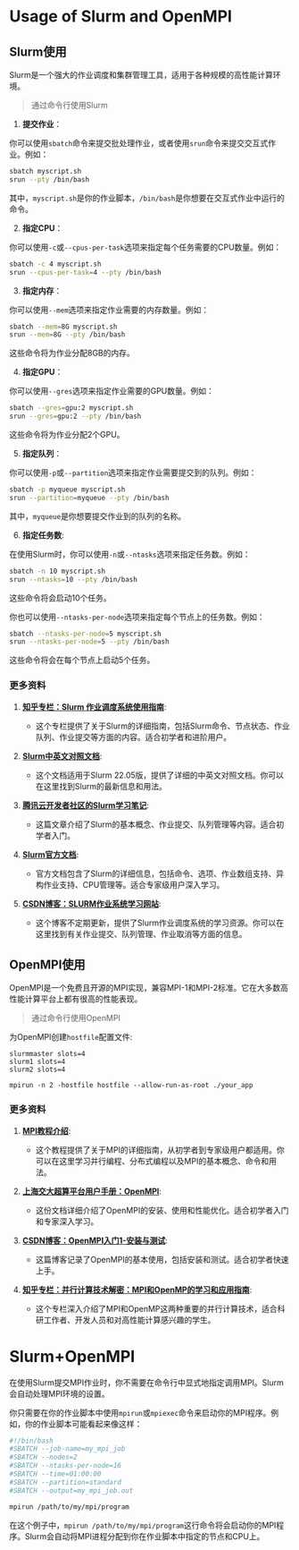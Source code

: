 # Usage of Slurm and OpenMPI

## Slurm使用

Slurm是一个强大的作业调度和集群管理工具，适用于各种规模的高性能计算环境。

> 通过命令行使用Slurm

1. **提交作业**：

你可以使用`sbatch`命令来提交批处理作业，或者使用`srun`命令来提交交互式作业。例如：

```bash
sbatch myscript.sh
srun --pty /bin/bash
```

其中，`myscript.sh`是你的作业脚本，`/bin/bash`是你想要在交互式作业中运行的命令。

2. **指定CPU**：

你可以使用`-c`或`--cpus-per-task`选项来指定每个任务需要的CPU数量。例如：

```bash
sbatch -c 4 myscript.sh
srun --cpus-per-task=4 --pty /bin/bash
```

3. **指定内存**：

你可以使用`--mem`选项来指定作业需要的内存数量。例如：

```bash
sbatch --mem=8G myscript.sh
srun --mem=8G --pty /bin/bash
```

这些命令将为作业分配8GB的内存。

4. **指定GPU**：

你可以使用`--gres`选项来指定作业需要的GPU数量。例如：

```bash
sbatch --gres=gpu:2 myscript.sh
srun --gres=gpu:2 --pty /bin/bash
```

这些命令将为作业分配2个GPU。

5. **指定队列**：

你可以使用`-p`或`--partition`选项来指定作业需要提交到的队列。例如：

```bash
sbatch -p myqueue myscript.sh
srun --partition=myqueue --pty /bin/bash
```

其中，`myqueue`是你想要提交作业到的队列的名称。

6. **指定任务数**:

在使用Slurm时，你可以使用`-n`或`--ntasks`选项来指定任务数。例如：

```bash
sbatch -n 10 myscript.sh
srun --ntasks=10 --pty /bin/bash
```

这些命令将会启动10个任务。

你也可以使用`--ntasks-per-node`选项来指定每个节点上的任务数。例如：

```bash
sbatch --ntasks-per-node=5 myscript.sh
srun --ntasks-per-node=5 --pty /bin/bash
```

这些命令将会在每个节点上启动5个任务。

### 更多资料

1. **[知乎专栏：Slurm 作业调度系统使用指南](https://zhuanlan.zhihu.com/p/356415669)**:
   - 这个专栏提供了关于Slurm的详细指南，包括Slurm命令、节点状态、作业队列、作业提交等方面的内容。适合初学者和进阶用户。

2. **[Slurm中英文对照文档](https://docs.slurm.cn/)**:
   - 这个文档适用于Slurm 22.05版，提供了详细的中英文对照文档。你可以在这里找到Slurm的最新信息和用法。

3. **[腾讯云开发者社区的Slurm学习笔记](https://cloud.tencent.com/developer/article/1769654)**:
   - 这篇文章介绍了Slurm的基本概念、作业提交、队列管理等内容。适合初学者入门。

4. **[Slurm官方文档](https://slurm.schedmd.com/documentation.html)**:
   - 官方文档包含了Slurm的详细信息，包括命令、选项、作业数组支持、异构作业支持、CPU管理等。适合专家级用户深入学习。

5. **[CSDN博客：SLURM作业系统学习网站](https://blog.csdn.net/qq_51306571/article/details/136253170)**:
   - 这个博客不定期更新，提供了Slurm作业调度系统的学习资源。你可以在这里找到有关作业提交、队列管理、作业取消等方面的信息。

## OpenMPI使用

OpenMPI是一个免费且开源的MPI实现，兼容MPI-1和MPI-2标准。它在大多数高性能计算平台上都有很高的性能表现。

> 通过命令行使用OpenMPI

为OpenMPI创建`hostfile`配置文件:

```
slurmmaster slots=4
slurm1 slots=4
slurm2 slots=4
```

```shell
mpirun -n 2 -hostfile hostfile --allow-run-as-root ./your_app
```

### 更多资料

1. **[MPI教程介绍](https://mpitutorial.com/tutorials/mpi-introduction/zh_cn/)**:
   - 这个教程提供了关于MPI的详细指南，从初学者到专家级用户都适用。你可以在这里学习并行编程、分布式编程以及MPI的基本概念、命令和用法。

2. **[上海交大超算平台用户手册：OpenMPI](https://docs.hpc.sjtu.edu.cn/app/compilers_and_languages/open_mpi.html)**:
   - 这份文档详细介绍了OpenMPI的安装、使用和性能优化。适合初学者入门和专家深入学习。

3. **[CSDN博客：OpenMPI入门1-安装与测试](https://blog.csdn.net/qq_26822029/article/details/107930758)**:
   - 这篇博客记录了OpenMPI的基本使用，包括安装和测试。适合初学者快速上手。

4. **[知乎专栏：并行计算技术解密：MPI和OpenMP的学习和应用指南](https://zhuanlan.zhihu.com/p/632362143)**:
   - 这个专栏深入介绍了MPI和OpenMP这两种重要的并行计算技术，适合科研工作者、开发人员和对高性能计算感兴趣的学生。

# Slurm+OpenMPI

在使用Slurm提交MPI作业时，你不需要在命令行中显式地指定调用MPI。Slurm会自动处理MPI环境的设置。

你只需要在你的作业脚本中使用`mpirun`或`mpiexec`命令来启动你的MPI程序。例如，你的作业脚本可能看起来像这样：

```bash
#!/bin/bash
#SBATCH --job-name=my_mpi_job
#SBATCH --nodes=2
#SBATCH --ntasks-per-node=16
#SBATCH --time=01:00:00
#SBATCH --partition=standard
#SBATCH --output=my_mpi_job.out

mpirun /path/to/my/mpi/program
```

在这个例子中，`mpirun /path/to/my/mpi/program`这行命令将会启动你的MPI程序。Slurm会自动将MPI进程分配到你在作业脚本中指定的节点和CPU上。